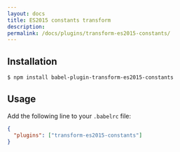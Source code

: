 ```yaml
---
layout: docs
title: ES2015 constants transform
description:
permalink: /docs/plugins/transform-es2015-constants/
---
```


## Installation

```sh
$ npm install babel-plugin-transform-es2015-constants
```

## Usage

Add the following line to your `.babelrc` file:

```json
{
  "plugins": ["transform-es2015-constants"]
}
```
